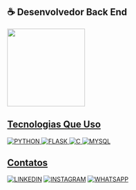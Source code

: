 ## ☕ Desenvolvedor Back End

<div>
    <a href="https://github.com/JonasDavidTR">
    <img height="180em" src="https://github-readme-stats.vercel.app/api?username=JonasDavidTR&show_icons=true&theme=tokyonight&include_all_commits=true&count_private=false"/>
</div>

## Tecnologias Que Uso
  
![PYTHON](https://img.shields.io/badge/Python-14354C?style=for-the-badge&logo=python&logoColor=white)
![FLASK](https://img.shields.io/badge/Flask-000000?style=for-the-badge&logo=flask&logoColor=white)
![C](https://img.shields.io/badge/C-00599C?style=for-the-badge&logo=c&logoColor=white)
![MYSQL](https://img.shields.io/badge/MySQL-00000F?style=for-the-badge&logo=mysql&logoColor=white)
  
## Contatos
  
[![LINKEDIN](https://img.shields.io/badge/LinkedIn-0077B5?style=for-the-badge&logo=linkedin&logoColor=white)](https://www.linkedin.com/in/jonas-david-5996a1229/)
[![INSTAGRAM](https://img.shields.io/badge/Instagram-E4405F?style=for-the-badge&logo=instagram&logoColor=white)](https://www.instagram.com/jonasdavidtr/)
[![WHATSAPP](https://img.shields.io/badge/WhatsApp-25D366?style=for-the-badge&logo=whatsapp&logoColor=white)](https://contate.me/JonasDavidTR)

